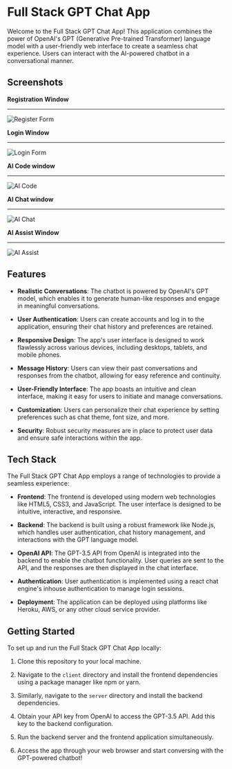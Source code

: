 # Full Stack GPT Chat App

Welcome to the Full Stack GPT Chat App! This application combines the power of OpenAI's GPT (Generative Pre-trained Transformer) language model with a user-friendly web interface to create a seamless chat experience. Users can interact with the AI-powered chatbot in a conversational manner.

## Screenshots
**Registration Window**
_________________________
![Register Form](https://github.com/AnshumanDec2K/run-your-gpt/assets/91108386/4dd27438-6071-4361-adf9-e49f9ccd03e3)


**Login Window**
________________
![Login Form](https://github.com/AnshumanDec2K/run-your-gpt/assets/91108386/efd9d7c3-4c8c-4fe1-9c1d-efb4a9ee3c47)


**AI Code window**
__________________
![AI Code](https://github.com/AnshumanDec2K/run-your-gpt/assets/91108386/84e0d050-49ba-453e-803b-1bc9eced7c2c)


**AI Chat window**
__________________
![AI Chat](https://github.com/AnshumanDec2K/run-your-gpt/assets/91108386/906c8486-295f-4564-845e-c3124fe8b68e)


**AI Assist Window**
____________________
![AI Assist](https://github.com/AnshumanDec2K/run-your-gpt/assets/91108386/0dc6e006-3599-4e43-a16c-52c41cf595f5)



## Features

- **Realistic Conversations**: The chatbot is powered by OpenAI's GPT model, which enables it to generate human-like responses and engage in meaningful conversations.

- **User Authentication**: Users can create accounts and log in to the application, ensuring their chat history and preferences are retained.

- **Responsive Design**: The app's user interface is designed to work flawlessly across various devices, including desktops, tablets, and mobile phones.

- **Message History**: Users can view their past conversations and responses from the chatbot, allowing for easy reference and continuity.

- **User-Friendly Interface**: The app boasts an intuitive and clean interface, making it easy for users to initiate and manage conversations.

- **Customization**: Users can personalize their chat experience by setting preferences such as chat theme, font size, and more.

- **Security**: Robust security measures are in place to protect user data and ensure safe interactions within the app.

## Tech Stack

The Full Stack GPT Chat App employs a range of technologies to provide a seamless experience:

- **Frontend**: The frontend is developed using modern web technologies like HTML5, CSS3, and JavaScript. The user interface is designed to be intuitive, interactive, and responsive.

- **Backend**: The backend is built using a robust framework like Node.js, which handles user authentication, chat history management, and interactions with the GPT language model.

- **OpenAI API**: The GPT-3.5 API from OpenAI is integrated into the backend to enable the chatbot functionality. User queries are sent to the API, and the responses are then displayed in the chat interface.

- **Authentication**: User authentication is implemented using a react chat engine's inhouse authentication to manage login sessions.

- **Deployment**: The application can be deployed using platforms like Heroku, AWS, or any other cloud service provider.

## Getting Started

To set up and run the Full Stack GPT Chat App locally:

1. Clone this repository to your local machine.

2. Navigate to the `client` directory and install the frontend dependencies using a package manager like npm or yarn.

3. Similarly, navigate to the `server` directory and install the backend dependencies.

4. Obtain your API key from OpenAI to access the GPT-3.5 API. Add this key to the backend configuration.

5. Run the backend server and the frontend application simultaneously.

6. Access the app through your web browser and start conversing with the GPT-powered chatbot!
